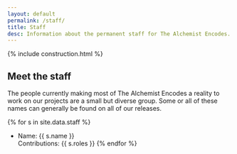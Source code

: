```yaml
---
layout: default
permalink: /staff/
title: Staff
desc: Information about the permanent staff for The Alchemist Encodes. These will be frequently returning names.
---
```

{% include construction.html %}
## Meet the staff ##

The people currently making most of The Alchemist Encodes a reality to work on
our projects are a small but diverse group. Some or all of these names can
generally be found on all of our releases.

{% for s in site.data.staff %}
- Name: {{ s.name }}<br />
Contributions: {{ s.roles }}
{% endfor %}
